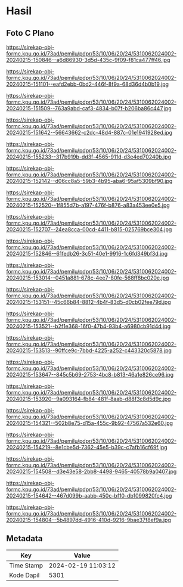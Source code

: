 # Hasil

## Foto C Plano

https://sirekap-obj-formc.kpu.go.id/73ad/pemilu/pdpr/53/10/06/20/24/5310062024002-20240215-150846--a6d86930-3d5d-435c-9f09-f81ca477ff46.jpg

https://sirekap-obj-formc.kpu.go.id/73ad/pemilu/pdpr/53/10/06/20/24/5310062024002-20240215-151101--eafd2ebb-0bd2-446f-8f9a-68d36d4b0b19.jpg

https://sirekap-obj-formc.kpu.go.id/73ad/pemilu/pdpr/53/10/06/20/24/5310062024002-20240215-151509--763a9abd-caf3-4834-b07f-b206ba86c447.jpg

https://sirekap-obj-formc.kpu.go.id/73ad/pemilu/pdpr/53/10/06/20/24/5310062024002-20240215-151642--56643662-c2dc-48d4-887c-01e1941928ed.jpg

https://sirekap-obj-formc.kpu.go.id/73ad/pemilu/pdpr/53/10/06/20/24/5310062024002-20240215-155233--317b919b-dd3f-4565-911d-d3e4ed70240b.jpg

https://sirekap-obj-formc.kpu.go.id/73ad/pemilu/pdpr/53/10/06/20/24/5310062024002-20240215-152142--d06cc8a5-59b3-4b95-aba6-95af5309bf90.jpg

https://sirekap-obj-formc.kpu.go.id/73ad/pemilu/pdpr/53/10/06/20/24/5310062024002-20240215-152520--1f855d7b-a197-476f-b876-a83a453ee0e5.jpg

https://sirekap-obj-formc.kpu.go.id/73ad/pemilu/pdpr/53/10/06/20/24/5310062024002-20240215-152707--24ea8cca-00cd-4411-b815-025769bce304.jpg

https://sirekap-obj-formc.kpu.go.id/73ad/pemilu/pdpr/53/10/06/20/24/5310062024002-20240215-152846--61fedb26-3c51-40e1-9916-1c6fd349bf3d.jpg

https://sirekap-obj-formc.kpu.go.id/73ad/pemilu/pdpr/53/10/06/20/24/5310062024002-20240215-153014--0451a881-678c-4ee7-80fe-568ff8bc020e.jpg

https://sirekap-obj-formc.kpu.go.id/73ad/pemilu/pdpr/53/10/06/20/24/5310062024002-20240215-153151--45c66b84-8812-4b4f-83d5-d0cb02fee79d.jpg

https://sirekap-obj-formc.kpu.go.id/73ad/pemilu/pdpr/53/10/06/20/24/5310062024002-20240215-153521--b2f1e368-16f0-47b4-93b4-a6980cb91d4d.jpg

https://sirekap-obj-formc.kpu.go.id/73ad/pemilu/pdpr/53/10/06/20/24/5310062024002-20240215-153513--90ffce9c-7bbd-4225-a252-c443320c5878.jpg

https://sirekap-obj-formc.kpu.go.id/73ad/pemilu/pdpr/53/10/06/20/24/5310062024002-20240215-153647--845c5b69-2753-4bc8-b813-46a1e826ce96.jpg

https://sirekap-obj-formc.kpu.go.id/73ad/pemilu/pdpr/53/10/06/20/24/5310062024002-20240215-153920--9a093164-fb84-481f-8aab-d88f3c8d5d9c.jpg

https://sirekap-obj-formc.kpu.go.id/73ad/pemilu/pdpr/53/10/06/20/24/5310062024002-20240215-154321--502b8e75-d15a-455c-9b92-47567a532e60.jpg

https://sirekap-obj-formc.kpu.go.id/73ad/pemilu/pdpr/53/10/06/20/24/5310062024002-20240215-154219--8e1cbe5d-7362-45e5-b39c-c7afb16cf69f.jpg

https://sirekap-obj-formc.kpu.go.id/73ad/pemilu/pdpr/53/10/06/20/24/5310062024002-20240215-154508--d3e43e58-2bb8-4498-9465-40578b9a0407.jpg

https://sirekap-obj-formc.kpu.go.id/73ad/pemilu/pdpr/53/10/06/20/24/5310062024002-20240215-154642--467d099b-aabb-450c-bf10-db1099820fc4.jpg

https://sirekap-obj-formc.kpu.go.id/73ad/pemilu/pdpr/53/10/06/20/24/5310062024002-20240215-154804--5b4897dd-4916-410d-9216-9bae37f8ef9a.jpg


## Metadata

| Key        | Value               |
| ---------- | ------------------- |
| Time Stamp | 2024-02-19 11:03:12 |
| Kode Dapil | 5301                |



